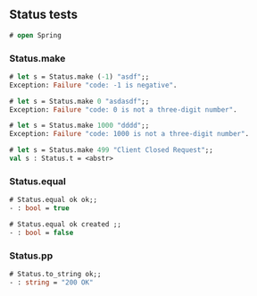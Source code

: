 ## Status tests

```ocaml
# open Spring
```

### Status.make 

```ocaml
# let s = Status.make (-1) "asdf";;
Exception: Failure "code: -1 is negative".

# let s = Status.make 0 "asdasdf";;
Exception: Failure "code: 0 is not a three-digit number".

# let s = Status.make 1000 "dddd";;
Exception: Failure "code: 1000 is not a three-digit number".

# let s = Status.make 499 "Client Closed Request";;
val s : Status.t = <abstr>
```

### Status.equal

```ocaml
# Status.equal ok ok;;
- : bool = true

# Status.equal ok created ;;
- : bool = false
```

### Status.pp

```ocaml
# Status.to_string ok;;
- : string = "200 OK"
```
